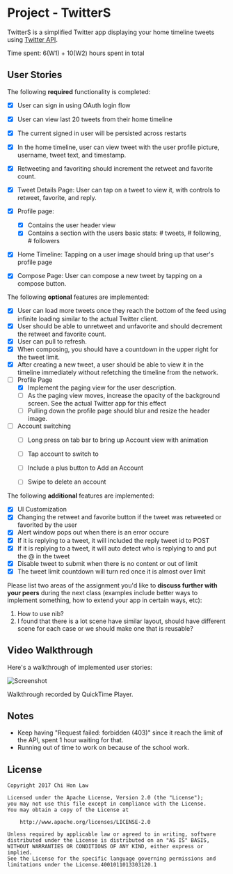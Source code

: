 # Project - TwitterS

TwitterS is a simplified Twitter app displaying your home timeline tweets using [Twitter API](http://http://dev.twitter.com).

Time spent: 6(W1) + 10(W2) hours spent in total

## User Stories

The following **required** functionality is completed:

- [X] User can sign in using OAuth login flow
- [X] User can view last 20 tweets from their home timeline
- [X] The current signed in user will be persisted across restarts
- [X] In the home timeline, user can view tweet with the user profile picture, username, tweet text, and timestamp.
- [X] Retweeting and favoriting should increment the retweet and favorite count.
- [X] Tweet Details Page: User can tap on a tweet to view it, with controls to retweet, favorite, and reply.
- [X] Profile page:
   - [X] Contains the user header view
   - [X] Contains a section with the users basic stats: # tweets, # following, # followers
- [X] Home Timeline: Tapping on a user image should bring up that user's profile page
- [X] Compose Page: User can compose a new tweet by tapping on a compose button.


The following **optional** features are implemented:

- [X] User can load more tweets once they reach the bottom of the feed using infinite loading similar to the actual Twitter client.
- [X] User should be able to unretweet and unfavorite and should decrement the retweet and favorite count.
- [X] User can pull to refresh.
- [X] When composing, you should have a countdown in the upper right for the tweet limit.
- [X] After creating a new tweet, a user should be able to view it in the timeline immediately without refetching the timeline from the network.
- [ ] Profile Page
   - [X] Implement the paging view for the user description.
   - [ ] As the paging view moves, increase the opacity of the background screen. See the actual Twitter app for this effect
   - [ ] Pulling down the profile page should blur and resize the header image.
- [ ] Account switching
   - [ ] Long press on tab bar to bring up Account view with animation
   - [ ] Tap account to switch to
   - [ ] Include a plus button to Add an Account
   - [ ] Swipe to delete an account


The following **additional** features are implemented:

- [X] UI Customization
- [X] Changing the retweet and favorite button if the tweet was retweeted or favorited by the user
- [X] Alert window pops out when there is an error occure
- [X] If it is replying to a tweet, it will included the reply tweet id to POST
- [X] If it is replying to a tweet, it will auto detect who is replying to and put the @ in the tweet
- [X] Disable tweet to submit when there is no content or out of limit
- [X] The tweet limit countdown will turn red once it is almost over limit

Please list two areas of the assignment you'd like to **discuss further with your peers** during the next class (examples include better ways to implement something, how to extend your app in certain ways, etc):

1. How to use nib?
2. I found that there is a lot scene have similar layout, should have different scene for each case or we should make one that is reusable?

## Video Walkthrough 

Here's a walkthrough of implemented user stories:

![Screenshot](walkthrough.gif)

Walkthrough recorded by QuickTime Player.

## Notes

- Keep having "Request failed: forbidden (403)" since it reach the limit of the API, spent 1 hour waiting for that.
- Running out of time to work on because of the school work.

## License

    Copyright 2017 Chi Hon Law

    Licensed under the Apache License, Version 2.0 (the "License");
    you may not use this file except in compliance with the License.
    You may obtain a copy of the License at

        http://www.apache.org/licenses/LICENSE-2.0

    Unless required by applicable law or agreed to in writing, software
    distributed under the License is distributed on an "AS IS" BASIS,
    WITHOUT WARRANTIES OR CONDITIONS OF ANY KIND, either express or implied.
    See the License for the specific language governing permissions and
    limitations under the License.4001011013303120.1

